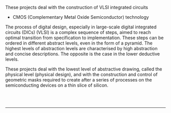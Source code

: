 These projects deal with the construction of VLSI integrated circuits
  - CMOS (Complementary Metal Oxide Semiconductor) technology

The process of digital design, especially in large-scale digital integrated circuits (DICs) (VLSI) is a complex sequence of 
steps, aimed to reach optimal transition from specification to implementation. These steps can be ordered in different abstract levels, 
even in the form of a pyramid. The highest levels of abstraction levels are characterised by high abstraction and concise 
descriptions. The opposite is the case in the lower deductive levels. 

These projects deal with the lowest level of abstractive drawing, called the physical level (physical design), and with the 
construction and control of geometric masks required to create after a series of processes on the semiconducting devices on a 
thin slice of silicon.

<br>
<br>
<hr>

